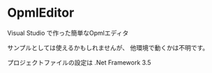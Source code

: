 # OpmlEditor
Visual Studio で作った簡単なOpmlエディタ

サンプルとしては使えるかもしれませんが、
他環境で動くかは不明です。

プロジェクトファイルの設定は
.Net Framework 3.5
